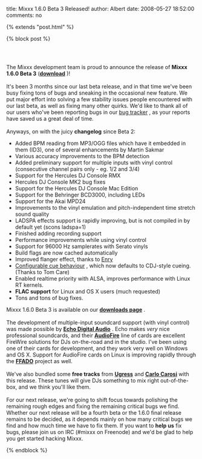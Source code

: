 title: Mixxx 1.6.0 Beta 3 Released!
author: Albert
date: 2008-05-27 18:52:00
comments: no

{% extends "post.html" %}

{% block post %}

<center><a href="{% static '/static/images/news/logo-mixxx.png' %}" onblur="try {parent.deselectBloggerImageGracefully();} catch(e) {}"><img alt="" border="0" src="{% static '/static/images/news/logo-mixxx.png' %}" id="BLOGGER_PHOTO_ID_5167231204156825330" style="cursor: pointer; display: block; margin: 0px auto 10px; text-align: center;" />
</a>
</center>
<br />
<br />
The Mixxx development team is proud to announce the release of <span style="font-weight: bold;">Mixxx 1.6.0 Beta 3</span>
 (<a href="http://www.mixxx.org/download/" style="font-weight: bold;">download</a>
)!<br />
<br />
It's been 3 months since our last beta release, and in that time we've been busy fixing tons of bugs and sneaking in the occasional new feature. We put major effort into solving a few stability issues people encountered with our last beta, as well as fixing many other quirks. We'd like to thank all of our users who've been reporting bugs in our <a href="https://bugs.launchpad.net/mixxx/">bug tracker</a>
, as your reports have saved us a great deal of time.<br />
<br />
Anyways, on with the juicy <span style="font-weight: bold;">changelog</span>
 since Beta 2:<br />
<ul><li>Added BPM reading from MP3/OGG files which have it embedded in them (ID3), one of several enhancements by Martin Sakmar</li>
<li>Various accuracy improvements to the BPM detection</li>
<li>Added preliminary support for multiple inputs with vinyl control (consecutive channel pairs only - eg. 1/2 and 3/4)</li>
<li>Support for the Hercules DJ Console RMX</li>
<li>Hercules DJ Console MK2 bug fixes</li>
<li>Support for the Hercules DJ Console Mac Edition</li>
<li>Support for the Behringer BCD3000, including LEDs</li>
<li>Support for the Akai MPD24</li>
<li>Improvements to the vinyl emulation and pitch-independent time stretch sound quality</li>
<li>LADSPA effects support is rapidly improving, but is not compiled in by default yet (scons ladspa=1)</li>
<li>Finished adding recording support</li>
<li>Performance improvements while using vinyl control</li>
<li>Support for 96000 Hz samplerates with Serato vinyls</li>
<li>Build flags are now cached automatically</li>
<li>Improved flanger effect, thanks to <a href="http://www.jamendo.com/pl/album/21933">Enry</a>
</li>
<li><a href="https://github.com/mixxxdj/mixxx/wiki/configurable_cue_behaviour">Configurable cue behaviour</a>
, which now defaults to CDJ-style cueing. (Thanks to Tom Care)</li>
<li>Enabled realtime priority with ALSA, improves performance with Linux RT kernels.</li>
<li style="font-weight: bold;">FLAC support<span style="font-weight: normal;"> for Linux and OS X users </span>
<span style="font-weight: normal;">(much requested)</span>
</li>
<li>Tons and tons of bug fixes.</li>
</ul>
Mixxx 1.6.0 Beta 3 is available on our <a href="http://www.mixxx.org/download/" style="font-weight: bold;">downloads page</a>
.<br />
<br />
The development of multiple-input soundcard support (with vinyl control) was made possible by <a href="http://www.echoaudio.com/" style="font-weight: bold;">Echo Digital Audio</a>
. Echo makes <span style="font-style: italic;">very</span>
 nice professional soundcards, and their <a href="http://www.echoaudio.com/Products/FireWire/index.php" style="font-weight: bold;">AudioFire</a>
 line of cards are excellent FireWire solutions for DJs on-the-road and in the studio. I've been using one of their cards for development, and they work very well on Windows and OS X. Support for AudioFire cards on Linux is improving rapidly through the <a href="http://www.ffado.org/" style="font-weight: bold;">FFADO</a>
 project as well.<br />
<br />
We've also bundled some <span style="font-weight: bold;">free tracks</span>
 from <a href="http://www.ugress.com/" style="font-weight: bold;">Ugress</a>
 and <a href="http://www.myspace.com/carlocarosi" style="font-weight: bold;">Carlo Carosi</a>
 with this release. These tunes will give DJs something to mix right out-of-the-box, and we think you'll like them.<br />
<br />
For our next release, we're going to shift focus towards polishing the remaining rough edges and fixing the remaining critical bugs we find. Whether our next release will be a fourth beta or the 1.6.0 final release remains to be decided, as it depends mainly on how many critical bugs we find and how much time we have to fix them. If you want to <span style="font-weight: bold;">help us</span>
 fix bugs, please join us on IRC (#mixxx on Freenode) and we'd be glad to help you get started hacking Mixxx.

{% endblock %}
